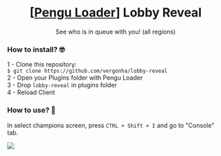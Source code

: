 <h1 align="center">
     [<a href="https://github.com/PenguLoader/PenguLoader">Pengu Loader</a>] Lobby Reveal
</h1>
<p align="center">
    See who is in queue with you! (all regions)
</p>

### How to install? 🤓
1 - Clone this repository:  
`$ git clone https://github.com/vergonha/lobby-reveal`  
2 - Open your Plugins folder with Pengu Loader  
3 - Drop `lobby-reveal` in plugins folder  
4 - Reload Client  

### How to use? 🤤
In select champions screen, press `CTRL + Shift + I` and go to "Console" tab.

<img src="https://i.imgur.com/l8SzfsU.png">